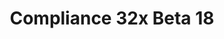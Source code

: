 ---
layout: post
title: Compliance 32x Beta 18
permalink: /compliance32x/B18
comments: true
comments-id: 32x-Beta-18
header-img: https://database.faithfulpack.net/images/website/posts/32x/B18.jpg

long_text: Over the past few weeks, Compliance has become a lot more active as a community and as such, we're happy to announce another beta so soon after the last one! This release includes some long awaited textures such as the wolf textures and more of the villager textures. The mountain goat is also butting in and has included itself in this beta! Our artists are striving as always to make it so that the textures in the resource pack are the most consistent and high quality that they can be so we have also changed quite a few of the plant textures to fit better with the rest of the resource pack. Any bugs with the panorama that you may have spotted in the last version on both Java Edition and Bedrock Edition are now also fixed. <br><br>(NOTE&#58; This version of the pack is compatible with both Java 1.17.1 and 1.18.1. For convenience, we are releasing the update as a single pack. That means you'll get a warning when trying to use the pack in 1.17.1, but you can safely disregard it.)

main_changelog: changelogs/compliance32

downloads:
  - 1.17.1 - 1.18.x for Java Edition:
      GitHub: https://github.com/Faithful-Resource-Pack/Faithful-Java-32x/releases/download/beta-18/Compliance-32x-Java-Beta-18.zip
      CurseForge: https://www.curseforge.com/minecraft/texture-packs/compliance-32x/download/3583725
  - 1.18.x for Bedrock Edition:
      GitHub: https://github.com/Faithful-Resource-Pack/Faithful-Bedrock-32x/releases/download/beta-18/Compliance-32x-Bedrock-Beta-18.mcpack
      CurseForge: https://www.curseforge.com/minecraft-bedrock/addons/compliance-32x-bedrock/download/3583726
---